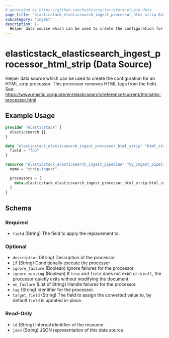 ```yaml
---
# generated by https://github.com/hashicorp/terraform-plugin-docs
page_title: "elasticstack_elasticsearch_ingest_processor_html_strip Data Source - terraform-provider-elasticstack"
subcategory: "Ingest"
description: |-
  Helper data source which can be used to create the configuration for an HTML strip processor. This processor removes HTML tags from the field. See: https://www.elastic.co/guide/en/elasticsearch/reference/current/htmlstrip-processor.html
---
```


# elasticstack_elasticsearch_ingest_processor_html_strip (Data Source)

Helper data source which can be used to create the configuration for an HTML strip processor. This processor removes HTML tags from the field. See: https://www.elastic.co/guide/en/elasticsearch/reference/current/htmlstrip-processor.html

## Example Usage

```terraform
provider "elasticstack" {
  elasticsearch {}
}

data "elasticstack_elasticsearch_ingest_processor_html_strip" "html_strip" {
  field = "foo"
}

resource "elasticstack_elasticsearch_ingest_pipeline" "my_ingest_pipeline" {
  name = "strip-ingest"

  processors = [
    data.elasticstack_elasticsearch_ingest_processor_html_strip.html_strip.json
  ]
}
```

<!-- schema generated by tfplugindocs -->
## Schema

### Required

- `field` (String) The field to apply the replacement to.

### Optional

- `description` (String) Description of the processor.
- `if` (String) Conditionally execute the processor
- `ignore_failure` (Boolean) Ignore failures for the processor.
- `ignore_missing` (Boolean) If `true` and `field` does not exist or is `null`, the processor quietly exits without modifying the document.
- `on_failure` (List of String) Handle failures for the processor.
- `tag` (String) Identifier for the processor.
- `target_field` (String) The field to assign the converted value to, by default `field` is updated in-place.

### Read-Only

- `id` (String) Internal identifier of the resource.
- `json` (String) JSON representation of this data source.
